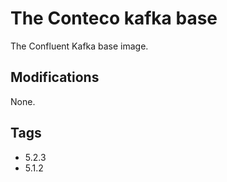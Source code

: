 # The Conteco kafka base

The Confluent Kafka base image. 

## Modifications

None.

## Tags

* 5.2.3  
* 5.1.2  
